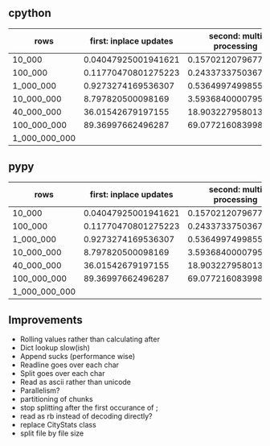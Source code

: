 ## cpython

| rows          | first: inplace updates | second: multi processing | second: chunk_size | third             | third: chunk_size | optimized? |     |
| ------------- | ---------------------- | ------------------------ | ------------------ | ----------------- | ----------------- | ---------- | --- |
| 10_000        | 0.04047925001941621    | 0.15702120796777308      | 100_000            |                   |                   | yes        |     |
| 100_000       | 0.11770470801275223    | 0.24337337503675371      | 100_000            |                   |                   | yes        |     |
| 1_000_000     | 0.9273274169536307     | 0.5364997499855235       | 100_000            |                   |                   | yes        |     |
| 10_000_000    | 8.797820500098169      | 3.59368400007952         | 500_000            |                   |                   | yes        |     |
| 40_000_000    | 36.01542679197155      | 18.903227958013304       | 700_000            | 9.999033374944702 | 700_000           | not yet    |     |
| 100_000_000   | 89.36997662496287      | 69.07721608399879        | 10_000_000         | 24.24181795795448 | 10_000_000        | yes        |     |
| 1_000_000_000 |                        |                          |                    |                   |                   |            |     |
## pypy

| rows          | first: inplace updates | second: multi processing | second: chunk_size | third             | third: chunk_size | optimized? |     |
| ------------- | ---------------------- | ------------------------ | ------------------ | ----------------- | ----------------- | ---------- | --- |
| 10_000        | 0.04047925001941621    | 0.15702120796777308      | 100_000            |                   |                   | yes        |     |
| 100_000       | 0.11770470801275223    | 0.24337337503675371      | 100_000            |                   |                   | yes        |     |
| 1_000_000     | 0.9273274169536307     | 0.5364997499855235       | 100_000            |                   |                   | yes        |     |
| 10_000_000    | 8.797820500098169      | 3.59368400007952         | 500_000            |                   |                   | yes        |     |
| 40_000_000    | 36.01542679197155      | 18.903227958013304       | 700_000            | 9.999033374944702 | 700_000           | not yet    |     |
| 100_000_000   | 89.36997662496287      | 69.07721608399879        | 10_000_000         | 24.24181795795448 | 10_000_000        | yes        |     |
| 1_000_000_000 |                        |                          |                    |                   |                   |            |     |

## Improvements
- Rolling values rather than calculating after
- Dict lookup slow(ish)
- Append sucks (performance wise)
- Readline goes over each char
- Split goes over each char
- Read as ascii rather than unicode
- Parallelism?
- partitioning of chunks 
- stop splitting after the first occurance of ;
- read as rb instead of decoding directly?
- replace CityStats class
- split file by file size